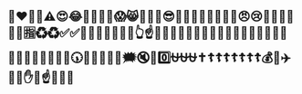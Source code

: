 ## 🙏❤️🌈😎⚠️😍😂🌳👋🥵🤬😱😸🤟🦷🐶😎🙈🤩🥰🤪🤒🥳👺👻😠😢👱‍♂️👩‍🦳🆘🚻🈯️♻️♻️✅✅🌳🦏🙏👩‍👦🙍‍♂️👆☝️🧜‍♀️🤭🤗👨‍🔧😍😐🙄🤗🤗🔗💦💦😜🇸🇭🇦🇺🏳️‍🌈🇧🇲🇰🇭🕠🏴🇦🇩🇧🇿🗯🔇🔡0️⃣⛎⛎⛎✝️☦️☦️☦️☦️☦️☦️☦️💰🔋✈️🚨🐭✋🐭☝️🤭😘😊
